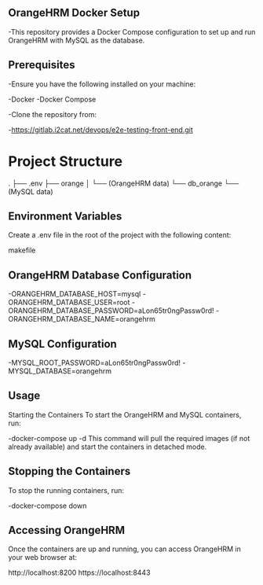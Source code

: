 ## OrangeHRM Docker Setup
-This repository provides a Docker Compose configuration to set up and run OrangeHRM with MySQL as the database.

## Prerequisites
-Ensure you have the following installed on your machine:

-Docker
-Docker Compose

-Clone the repository from:

-https://gitlab.i2cat.net/devops/e2e-testing-front-end.git

# Project Structure
.
├── .env
├── orange
│   └── (OrangeHRM data)
└── db_orange
    └── (MySQL data)

## Environment Variables
Create a .env file in the root of the project with the following content:

makefile

## OrangeHRM Database Configuration
-ORANGEHRM_DATABASE_HOST=mysql
-ORANGEHRM_DATABASE_USER=root
-ORANGEHRM_DATABASE_PASSWORD=aLon65tr0ngPassw0rd!
-ORANGEHRM_DATABASE_NAME=orangehrm

## MySQL Configuration
-MYSQL_ROOT_PASSWORD=aLon65tr0ngPassw0rd!
-MYSQL_DATABASE=orangehrm

## Usage
Starting the Containers
To start the OrangeHRM and MySQL containers, run:


-docker-compose up -d
This command will pull the required images (if not already available) and start the containers in detached mode.

## Stopping the Containers
To stop the running containers, run:


-docker-compose down

## Accessing OrangeHRM
Once the containers are up and running, you can access OrangeHRM in your web browser at:

http://localhost:8200
https://localhost:8443